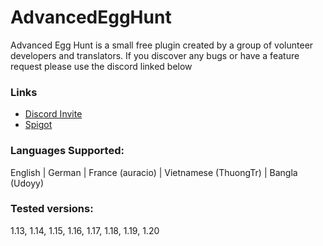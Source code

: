 # AdvancedEggHunt
Advanced Egg Hunt is a small free plugin created by a group of volunteer developers and translators.
If you discover any bugs or have a feature request please use the discord linked below

### Links
* [Discord Invite](https://discord.gg/7x2fzYKucZ)
* [Spigot](https://www.spigotmc.org/resources/advancedegghunt.109085/)

### Languages Supported:
English | German | France (auracio) | Vietnamese (ThuongTr) | Bangla (Udoyy)

### Tested versions:
1.13, 1.14, 1.15, 1.16, 1.17, 1.18, 1.19, 1.20